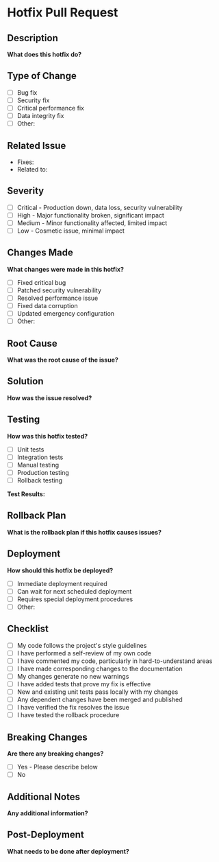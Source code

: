 # Hotfix Pull Request

## Description

**What does this hotfix do?**

<!-- Provide a clear and concise description of what this hotfix accomplishes. -->

## Type of Change

- [ ] Bug fix
- [ ] Security fix
- [ ] Critical performance fix
- [ ] Data integrity fix
- [ ] Other: <!-- Please specify -->

## Related Issue

<!-- Link to the related issue -->

- Fixes: <!-- #issue_number -->
- Related to: <!-- #issue_number -->

## Severity

- [ ] Critical - Production down, data loss, security vulnerability
- [ ] High - Major functionality broken, significant impact
- [ ] Medium - Minor functionality affected, limited impact
- [ ] Low - Cosmetic issue, minimal impact

## Changes Made

**What changes were made in this hotfix?**

<!-- List the main changes made in this hotfix -->

- [ ] Fixed critical bug
- [ ] Patched security vulnerability
- [ ] Resolved performance issue
- [ ] Fixed data corruption
- [ ] Updated emergency configuration
- [ ] Other: <!-- Please specify -->

## Root Cause

**What was the root cause of the issue?**

<!-- Describe what caused the issue that this hotfix addresses -->

## Solution

**How was the issue resolved?**

<!-- Describe how the issue was fixed -->

## Testing

**How was this hotfix tested?**

- [ ] Unit tests
- [ ] Integration tests
- [ ] Manual testing
- [ ] Production testing
- [ ] Rollback testing

**Test Results:**

<!-- Describe the test results -->

## Rollback Plan

**What is the rollback plan if this hotfix causes issues?**

<!-- Describe how to rollback this hotfix if needed -->

## Deployment

**How should this hotfix be deployed?**

- [ ] Immediate deployment required
- [ ] Can wait for next scheduled deployment
- [ ] Requires special deployment procedures
- [ ] Other: <!-- Please specify -->

## Checklist

- [ ] My code follows the project's style guidelines
- [ ] I have performed a self-review of my own code
- [ ] I have commented my code, particularly in hard-to-understand areas
- [ ] I have made corresponding changes to the documentation
- [ ] My changes generate no new warnings
- [ ] I have added tests that prove my fix is effective
- [ ] New and existing unit tests pass locally with my changes
- [ ] Any dependent changes have been merged and published
- [ ] I have verified the fix resolves the issue
- [ ] I have tested the rollback procedure

## Breaking Changes

**Are there any breaking changes?**

- [ ] Yes - Please describe below
- [ ] No

<!-- If yes, describe the breaking changes and migration path -->

## Additional Notes

**Any additional information?**

<!-- Add any other context, notes, or information about the hotfix here -->

## Post-Deployment

**What needs to be done after deployment?**

<!-- List any post-deployment tasks, monitoring, or follow-up actions -->
